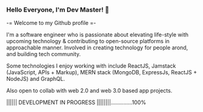 ###  Hello Everyone, I'm Dev Master! 👋

  
-= Welcome to my Github profile =-


I'm a software engineer who is passionate about elevating life-style with upcoming technology & contributing to open-source platforms in approachable manner. Involved in creating technology for people arond, and building tech community. 

Some technologies I enjoy working with include ReactJS, Jamstack (JavaScript, APIs + Markup), MERN stack (MongoDB, ExpressJs, ReactJS + NodeJS) and GraphQL. 

Also open to collab with web 2.0 and web 3.0 based app projects.


|||||| DEVELOPMENT IN PROGRESS ||||||||..............100%

<!--
**devmaster009/devmaster009** is a ✨ _special_ ✨ repository because its `README.md` (this file) appears on your GitHub profile.

Here are some ideas to get you started:

- 🔭 I’m currently working on ...
- 🌱 I’m currently learning ...
- 👯 I’m looking to collaborate on ...
- 🤔 I’m looking for help with ...
- 💬 Ask me about ...
- 📫 How to reach me: ...
- 😄 Pronouns: ...
- ⚡ Fun fact: ...
-->
